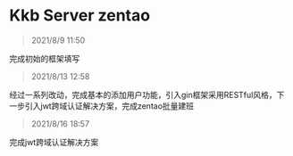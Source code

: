 # Kkb Server zentao

> 2021/8/9 11:50

完成初始的框架填写

> 2021/8/13 12:58

经过一系列改动，完成基本的添加用户功能，引入gin框架采用RESTful风格，下一步引入jwt跨域认证解决方案，完成zentao批量建班

> 2021/8/16 18:57

完成jwt跨域认证解决方案
